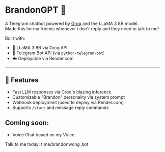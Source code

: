 # BrandonGPT 🤖
A Telegram chatbot powered by [Groq](https://groq.com/) and the LLaMA 3 8B model.  
Made this for my friends whenever i don't reply and they need to talk to me!

Built with:
- 🧠 LLaMA 3 8B via Groq API
- 💬 Telegram Bot API (via `python-telegram-bot`)
- ☁️ Deployable via Render.com

---

## 🚀 Features

- Fast LLM responses via Groq's blazing inference
- Customizable "Brandon" personality via system prompt
- Webhook deployment (used to deploy via Render.com)
- Supports `/start` and message reply commands

## Coming soon:

- Voice Chat based on my Voice.

Talk to me today: t.me/brandonwong_bot
